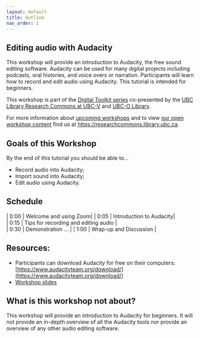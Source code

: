 ```yaml
---
layout: default
title: Outline
nav_order: 1
---
```


## Editing audio with Audacity
This workshop will provide an introduction to Audacity, the free sound editing software. Audacity can be used for many digital projects including podcasts, oral histories, and voice overs or narration. Participants will learn how to record and edit audio using Audacity. This tutorial is intended for beginners.

This workshop is part of the <a href="https://libcal.library.ubc.ca/calendar/vancouver/?t=g&q=Digital%20toolkit&cid=7544&cal=7544&inc=0">Digital Toolkit series</a> co-presented by the <a href="https://researchcommons.library.ubc.ca/">UBC Library Research Commons at UBC-V</a>  and <a href="https://library.ok.ubc.ca/">UBC-O Library</a>.

For more information about [upcoming workshops](https://researchcommons.library.ubc.ca/events/) and to view [our open workshop content](https://researchcommons.library.ubc.ca/oer/) find us at <a href="
https://researchcommons.library.ubc.ca">https://researchcommons.library.ubc.ca</a>.

## Goals of this Workshop

By the end of this tutorial you should be able to…
* Record audio into Audacity;
* Import sound into Audacity;
* Edit audio using Audacity.   

## Schedule

| 0:00 | Welcome and using Zoom|
| 0:05 | Introduction to Audacity|  
| 0:15 | Tips for recording and editing audio |   
| 0:30 | Demonstration ... |
| 1:00 | Wrap-up and Discussion |

## Resources:
* Participants can download Audacity for free on their computers: [https://www.audacityteam.org/download/](https://www.audacityteam.org/download/)
* [Workshop slides](https://docs.google.com/presentation/d/16jneyMZCaceyrnuJDbCgndYv8Y3wdFIJMhq_m-MzW2g/edit?usp=sharing)

## What is this workshop not about?

This workshop will provide an introduction to Audacity for beginners. It will not provide an in-depth overview of all the Audacity tools nor provide an overview of any other audio editing software. 
